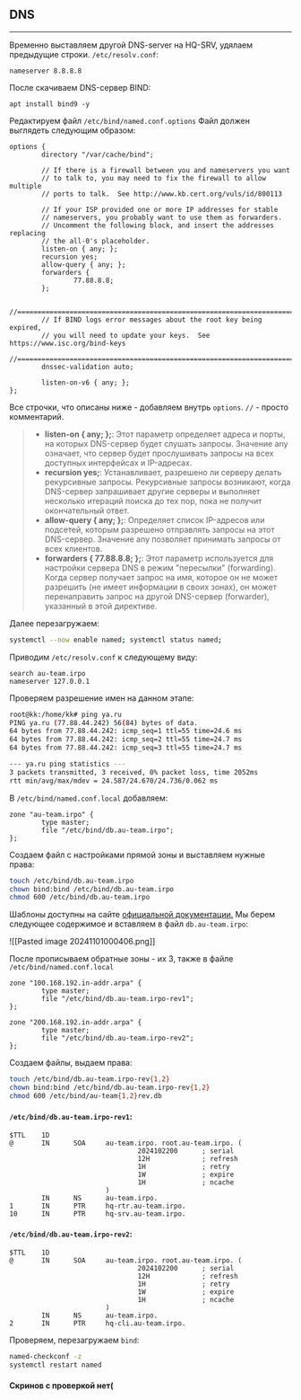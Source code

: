 ## DNS

---

Временно выставляем другой DNS-server на HQ-SRV, удялаем предыдущие строки.
`/etc/resolv.conf`:
```
nameserver 8.8.8.8
```
После скачиваем DNS-сервер BIND:
```
apt install bind9 -y
```
Редактируем файл `/etc/bind/named.conf.options`
Файл должен выглядеть следующим образом:
```
options {
        directory "/var/cache/bind";

        // If there is a firewall between you and nameservers you want
        // to talk to, you may need to fix the firewall to allow multiple
        // ports to talk.  See http://www.kb.cert.org/vuls/id/800113

        // If your ISP provided one or more IP addresses for stable
        // nameservers, you probably want to use them as forwarders.
        // Uncomment the following block, and insert the addresses replacing
        // the all-0's placeholder.
        listen-on { any; };
        recursion yes;
        allow-query { any; };
        forwarders {
                77.88.8.8;
        };

        //========================================================================
        // If BIND logs error messages about the root key being expired,
        // you will need to update your keys.  See https://www.isc.org/bind-keys
        //========================================================================
        dnssec-validation auto;

        listen-on-v6 { any; };
};
```
Все строчки, что описаны ниже - добавляем внутрь `options`. `//` - просто комментарий.

>- **listen-on { any; };**: Этот параметр определяет адреса и порты, на которых DNS-сервер будет слушать запросы. Значение any означает, что сервер будет прослушивать запросы на всех доступных интерфейсах и IP-адресах.
>- **recursion yes;**: Устанавливает, разрешено ли серверу делать рекурсивные запросы. Рекурсивные запросы возникают, когда DNS-сервер запрашивает другие серверы и выполняет несколько итераций поиска до тех пор, пока не получит окончательный ответ.
>- **allow-query { any; };**: Определяет список IP-адресов или подсетей, которым разрешено отправлять запросы на этот DNS-сервер. Значение any позволяет принимать запросы от всех клиентов.
>- **forwarders { 77.88.8.8; };**: Этот параметр используется для настройки сервера DNS в режим "пересылки" (forwarding). Когда сервер получает запрос на имя, которое он не может разрешить (не имеет информации в своих зонах), он может перенаправить запрос на другой DNS-сервер (forwarder), указанный в этой директиве.

Далее перезагружаем:
```bash
systemctl --now enable named; systemctl status named; 
```

Приводим `/etc/resolv.conf` к следующему виду:
```
search au-team.irpo
nameserver 127.0.0.1
```

Проверяем разрешение имен на данном этапе:
```bash
root@kk:/home/kk# ping ya.ru
PING ya.ru (77.88.44.242) 56(84) bytes of data.
64 bytes from 77.88.44.242: icmp_seq=1 ttl=55 time=24.6 ms
64 bytes from 77.88.44.242: icmp_seq=2 ttl=55 time=24.7 ms
64 bytes from 77.88.44.242: icmp_seq=3 ttl=55 time=24.7 ms

--- ya.ru ping statistics ---
3 packets transmitted, 3 received, 0% packet loss, time 2052ms
rtt min/avg/max/mdev = 24.587/24.670/24.736/0.062 ms
```

В `/etc/bind/named.conf.local` добавляем:
```
zone "au-team.irpo" {
        type master;
        file "/etc/bind/db.au-team.irpo";
};
```

Создаем файл с настройками прямой зоны и выставляем нужные права:
```bash
touch /etc/bind/db.au-team.irpo
chown bind:bind /etc/bind/db.au-team.irpo
chmod 600 /etc/bind/db.au-team.irpo
```

Шаблоны доступны на сайте [официальной документации.](https://wiki.debian.org/Bind9) Мы берем следующее содержимое и вставляем в файл `db.au-team.irpo`:

![[Pasted image 20241101000406.png]]

После прописываем обратные зоны - их 3, также в файле `/etc/bind/named.conf.local`

```
zone "100.168.192.in-addr.arpa" {
        type master;
        file "/etc/bind/db.au-team.irpo-rev1";
};

zone "200.168.192.in-addr.arpa" {
        type master;
        file "/etc/bind/db.au-team.irpo-rev2";
};
```

Создаем файлы, выдаем права:
```bash
touch /etc/bind/db.au-team.irpo-rev{1,2}
chown bind:bind /etc/bind/db.au-team.irpo-rev{1,2}
chmod 600 /etc/bind/au-team{1,2}rev.db
```

#### `/etc/bind/db.au-team.irpo-rev1`:

```
$TTL    1D
@       IN      SOA     au-team.irpo. root.au-team.irpo. (
                                2024102200      ; serial
                                12H             ; refresh
                                1H              ; retry
                                1W              ; expire
                                1H              ; ncache
                        )
        IN      NS      au-team.irpo.
1       IN      PTR     hq-rtr.au-team.irpo.
10      IN      PTR     hq-srv.au-team.irpo.
```

#### `/etc/bind/db.au-team.irpo-rev2`:

```
$TTL    1D
@       IN      SOA     au-team.irpo. root.au-team.irpo. (
                                2024102200      ; serial
                                12H             ; refresh
                                1H              ; retry
                                1W              ; expire
                                1H              ; ncache
                        )
        IN      NS      au-team.irpo.
2       IN      PTR     hq-cli.au-team.irpo.
```

Проверяем, перезагружаем `bind`: 

```bash
named-checkconf -z
systemctl restart named
```

#### Скринов с проверкой нет(
